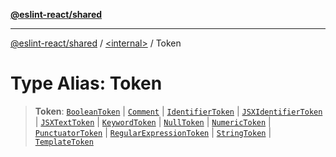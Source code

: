 [**@eslint-react/shared**](../../README.md)

***

[@eslint-react/shared](../../README.md) / [\<internal\>](../README.md) / Token

# Type Alias: Token

> **Token**: [`BooleanToken`](../interfaces/BooleanToken.md) \| [`Comment`](Comment.md) \| [`IdentifierToken`](../interfaces/IdentifierToken.md) \| [`JSXIdentifierToken`](../interfaces/JSXIdentifierToken.md) \| [`JSXTextToken`](../interfaces/JSXTextToken.md) \| [`KeywordToken`](../interfaces/KeywordToken.md) \| [`NullToken`](../interfaces/NullToken.md) \| [`NumericToken`](../interfaces/NumericToken.md) \| [`PunctuatorToken`](../interfaces/PunctuatorToken.md) \| [`RegularExpressionToken`](../interfaces/RegularExpressionToken.md) \| [`StringToken`](../interfaces/StringToken.md) \| [`TemplateToken`](../interfaces/TemplateToken.md)
